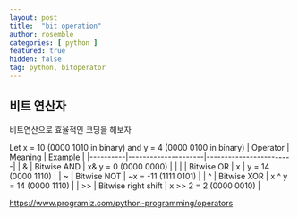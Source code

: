 ```yaml
---
layout: post
title:  "bit operation"
author: rosemble
categories: [ python ]
featured: true
hidden: false
tag: python, bitoperator
---
```

## 비트 연산자 

비트연산으로 효율적인 코딩을 해보자


Let x = 10 (0000 1010 in binary) and y = 4 (0000 0100 in binary)
| Operator | Meaning             | Example                |
|----------|---------------------|------------------------|
| &        | Bitwise AND         | x& y = 0 (0000 0000)   |
| \|       | Bitwise OR          | x \| y = 14 (0000 1110) |
| ~        | Bitwise NOT         | ~x = -11 (1111 0101)   |
| ^        | Bitwise XOR         | x ^ y = 14 (0000 1110) |
| >>       | Bitwise right shift | x >> 2 = 2 (0000 0010)  |


https://www.programiz.com/python-programming/operators